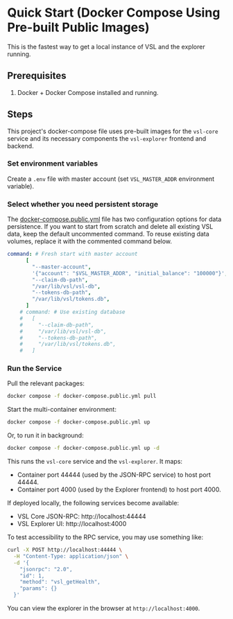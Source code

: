 # Quick Start (Docker Compose Using Pre-built Public Images)

This is the fastest way to get a local instance of VSL and the explorer running.

## Prerequisites

1. Docker + Docker Compose installed and running.

## Steps

This project's docker-compose file uses pre-built images for the `vsl-core` service and its
necessary components the `vsl-explorer` frontend and backend.

### Set environment variables

Create a `.env` file with master account (set `VSL_MASTER_ADDR` environment variable).


### Select whether you need persistent storage

The [docker-compose.public.yml](./docker-compose.public.yml) file has two configuration options for data persistence. If you want to start from scratch and delete all existing VSL data, keep the default uncommented command. To reuse existing data volumes, replace it with the commented command below.

```yml
command: # Fresh start with master account
      [
        "--master-account",
        '{"account": "$VSL_MASTER_ADDR", "initial_balance": "100000"}',
        "--claim-db-path",
        "/var/lib/vsl/vsl-db",
        "--tokens-db-path",
        "/var/lib/vsl/tokens.db",
      ]
    # command: # Use existing database
    #   [
    #     "--claim-db-path",
    #     "/var/lib/vsl/vsl-db",
    #     "--tokens-db-path",
    #     "/var/lib/vsl/tokens.db",
    #   ]
```

### Run the Service

Pull the relevant packages:
```bash
docker compose -f docker-compose.public.yml pull
```

Start the multi-container environment:
```bash
docker compose -f docker-compose.public.yml up
```
Or, to run it in background:
```bash
docker compose -f docker-compose.public.yml up -d
```

This runs the `vsl-core` service and the `vsl-explorer`. It maps:

- Container port 44444 (used by the JSON-RPC service) to host port 44444.
- Container port 4000 (used by the Explorer frontend) to host port 4000.

If deployed locally, the following services become available:
- VSL Core JSON-RPC: http://localhost:44444
- VSL Explorer UI: http://localhost:4000

To test accessibility to the RPC service, you may use something like:

```bash
curl -X POST http://localhost:44444 \
  -H "Content-Type: application/json" \
  -d '{
    "jsonrpc": "2.0",
    "id": 1,
    "method": "vsl_getHealth",
    "params": {}
  }'
```

You can view the explorer in the browser at `http://localhost:4000`. 